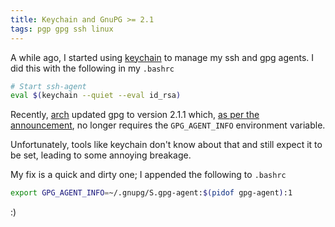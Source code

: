 ```yaml
---
title: Keychain and GnuPG >= 2.1
tags: pgp gpg ssh linux
---
```


A while ago, I started using [keychain](http://www.funtoo.org/Keychain) to manage my ssh and gpg agents. I did this with the following in my `.bashrc`

```bash 
# Start ssh-agent
eval $(keychain --quiet --eval id_rsa)
```

Recently, [arch](https://www.archlinux.org/) updated gpg to version 2.1.1 which, [as per the announcement](https://www.gnupg.org/faq/whats-new-in-2.1.html), no longer requires the `GPG_AGENT_INFO` environment variable.

Unfortunately, tools like keychain don't know about that and still expect it to be set, leading to some annoying breakage.

My fix is a quick and dirty one; I appended the following to `.bashrc`

```bash 
export GPG_AGENT_INFO=~/.gnupg/S.gpg-agent:$(pidof gpg-agent):1
```

:)
